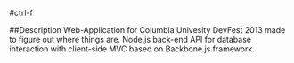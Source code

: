#ctrl-f

##Description
Web-Application for Columbia Univesity DevFest 2013 made to figure out where things are.
Node.js back-end API for database interaction with client-side MVC based on Backbone.js framework.
